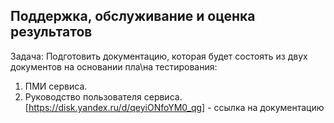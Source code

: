 ## Поддержка, обслуживание и оценка результатов
Задача: Подготовить документацию, которая будет состоять из двух документов на основании пла\на тестирования:
1. ПМИ сервиса.
2. Руководство пользователя сервиса.
[https://disk.yandex.ru/d/qeyiONfoYM0_qg] - ссылка на документацию